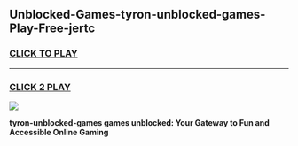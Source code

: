 
## Unblocked-Games-tyron-unblocked-games-Play-Free-jertc
<h3>
<a href="https://premium76.site?title=tyron-unblocked-games&ref=23A">CLICK TO PLAY</a></h3>
<hr>

<h3>
<a href="https://premium76.site?title=tyron-unblocked-games&ref=23A">CLICK 2 PLAY</a>
  
</h3>

<a href="https://premium76.site?title=tyron-unblocked-games&ref=23A"><img src="https://clearcache.store/games.png"></a>


**tyron-unblocked-games games unblocked: Your Gateway to Fun and Accessible Online Gaming**
